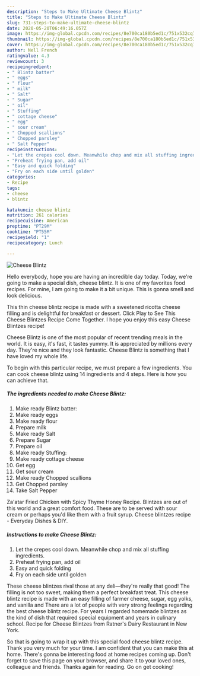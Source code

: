 ```yaml
---
description: "Steps to Make Ultimate Cheese Blintz"
title: "Steps to Make Ultimate Cheese Blintz"
slug: 731-steps-to-make-ultimate-cheese-blintz
date: 2020-05-20T06:49:16.057Z
image: https://img-global.cpcdn.com/recipes/8e700ca180b5ed1c/751x532cq70/cheese-blintz-recipe-main-photo.jpg
thumbnail: https://img-global.cpcdn.com/recipes/8e700ca180b5ed1c/751x532cq70/cheese-blintz-recipe-main-photo.jpg
cover: https://img-global.cpcdn.com/recipes/8e700ca180b5ed1c/751x532cq70/cheese-blintz-recipe-main-photo.jpg
author: Nell French
ratingvalue: 4.3
reviewcount: 3
recipeingredient:
- " Blintz batter"
- " eggs"
- " flour"
- " milk"
- " Salt"
- " Sugar"
- " oil"
- " Stuffing"
- " cottage cheese"
- " egg"
- " sour cream"
- " Chopped scallions"
- " Chopped parsley"
- " Salt Pepper"
recipeinstructions:
- "Let the crepes cool down. Meanwhile chop and mix all stuffing ingredients."
- "Preheat frying pan, add oil"
- "Easy and quick folding"
- "Fry on each side until golden"
categories:
- Recipe
tags:
- cheese
- blintz

katakunci: cheese blintz 
nutrition: 261 calories
recipecuisine: American
preptime: "PT29M"
cooktime: "PT55M"
recipeyield: "1"
recipecategory: Lunch

---
```



![Cheese Blintz](https://img-global.cpcdn.com/recipes/8e700ca180b5ed1c/751x532cq70/cheese-blintz-recipe-main-photo.jpg)

Hello everybody, hope you are having an incredible day today. Today, we're going to make a special dish, cheese blintz. It is one of my favorites food recipes. For mine, I am going to make it a bit unique. This is gonna smell and look delicious.

This thin cheese blintz recipe is made with a sweetened ricotta cheese filling and is delightful for breakfast or dessert. Click Play to See This Cheese Blintzes Recipe Come Together. I hope you enjoy this easy Cheese Blintzes recipe!

Cheese Blintz is one of the most popular of recent trending meals in the world. It is easy, it's fast, it tastes yummy. It is appreciated by millions every day. They're nice and they look fantastic. Cheese Blintz is something that I have loved my whole life.


To begin with this particular recipe, we must prepare a few ingredients. You can cook cheese blintz using 14 ingredients and 4 steps. Here is how you can achieve that.

<!--inarticleads1-->

##### The ingredients needed to make Cheese Blintz:

1. Make ready  Blintz batter:
1. Make ready  eggs
1. Make ready  flour
1. Prepare  milk
1. Make ready  Salt
1. Prepare  Sugar
1. Prepare  oil
1. Make ready  Stuffing:
1. Make ready  cottage cheese
1. Get  egg
1. Get  sour cream
1. Make ready  Chopped scallions
1. Get  Chopped parsley
1. Take  Salt Pepper


Za&#39;atar Fried Chicken with Spicy Thyme Honey Recipe. Blintzes are out of this world and a great comfort food. These are to be served with sour cream or perhaps you&#39;d like them with a fruit syrup. Cheese blintzes recipe - Everyday Dishes &amp; DIY. 

<!--inarticleads2-->

##### Instructions to make Cheese Blintz:

1. Let the crepes cool down. Meanwhile chop and mix all stuffing ingredients.
1. Preheat frying pan, add oil
1. Easy and quick folding
1. Fry on each side until golden


These cheese blintzes rival those at any deli—they&#39;re really that good! The filling is not too sweet, making them a perfect breakfast treat. This cheese blintz recipe is made with an easy filling of farmer cheese, sugar, egg yolks, and vanilla and There are a lot of people with very strong feelings regarding the best cheese blintz recipe. For years I regarded homemade blintzes as the kind of dish that required special equipment and years in culinary school. Recipe for Cheese Blintzes from Ratner&#39;s Dairy Restaurant in New York. 

So that is going to wrap it up with this special food cheese blintz recipe. Thank you very much for your time. I am confident that you can make this at home. There's gonna be interesting food at home recipes coming up. Don't forget to save this page on your browser, and share it to your loved ones, colleague and friends. Thanks again for reading. Go on get cooking!
